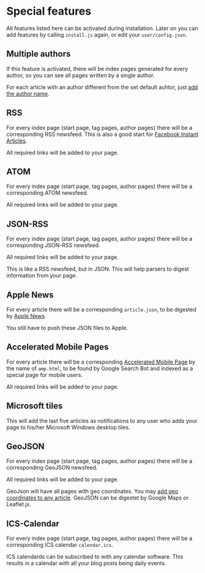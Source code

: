 Special features
=================

All features listed here can be activated during installation. Later on you can add features by calling `install.js` again, or edit your `user/config.json`.

Multiple authors
----------------

If this feature is activated, there will be index pages generated for every author, so you can see all pages written by a single author.

For each article with an author different from the set default auhtor, just [add the author name](markdown.md).

RSS
----------------

For every index page (start page, tag pages, author pages) there will be a corresponding RSS newsfeed. This is also a good start for [Facebook Instant Articles](https://developers.facebook.com/docs/instant-articles/publishing/setup-rss-feed).

All required links will be added to your page.

ATOM
----------------

For every index page (start page, tag pages, author pages) there will be a corresponding ATOM newsfeed.

All required links will be added to your page.

JSON-RSS
----------------

For every index page (start page, tag pages, author pages) there will be a corresponding JSON-RSS newsfeed.

All required links will be added to your page.

This is like a RSS newsfeed, but in JSON. This will help parsers to digest information from your page.

Apple News
----------------

For every article there will be a corresponding `article.json`, to be digested by [Apple News](https://developer.apple.com/library/content/documentation/General/Conceptual/Apple_News_Format_Ref/AppleNewsFormat.html#//apple_ref/doc/uid/TP40015408-CH79-SW1).

You still have to push these JSON files to Apple.

Accelerated Mobile Pages
----------------

For every article there will be a corresponding [Accelerated Mobile Page](https://www.ampproject.org/) by the name of `amp.html`, to be found by Google Search Bot and indexed as a special page for mobile users.

All required links will be added to your page.

Microsoft tiles
----------------

This will add the last five articles as notifications to any user who adds your page to his/her Microsoft Windows desktop tiles.

GeoJSON
-------

For every index page (start page, tag pages, author pages) there will be a corresponding GeoJSON newsfeed.

All required links will be added to your page.

GeoJson will have all pages with geo coordinates. You may [add geo coordinates to any article](markdown.md). GeoJSON can be digestet by Google Maps or Leaflet.js.

ICS-Calendar
------------

For every index page (start page, tag pages, author pages) there will be a corresponding ICS calendar `calendar.ics`.

ICS calendards can be subscribed to with any calendar software. This results in a calendar with all your blog posts being daily events.
